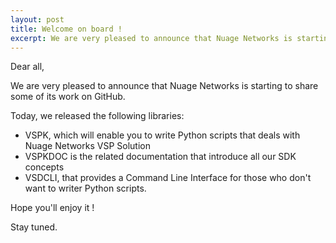 ```yaml
---
layout: post
title: Welcome on board !
excerpt: We are very pleased to announce that Nuage Networks is starting to share some of its work on GitHub...<br>
---
```

Dear all,

We are very pleased to announce that Nuage Networks is starting to share some of its work on GitHub.

Today, we released the following libraries:

  * VSPK, which will enable you to write Python scripts that deals with Nuage Networks VSP Solution
  * VSPKDOC is the related documentation that introduce all our SDK concepts
  * VSDCLI, that provides a Command Line Interface for those who don't want to writer Python scripts.

Hope you'll enjoy it !

Stay tuned.